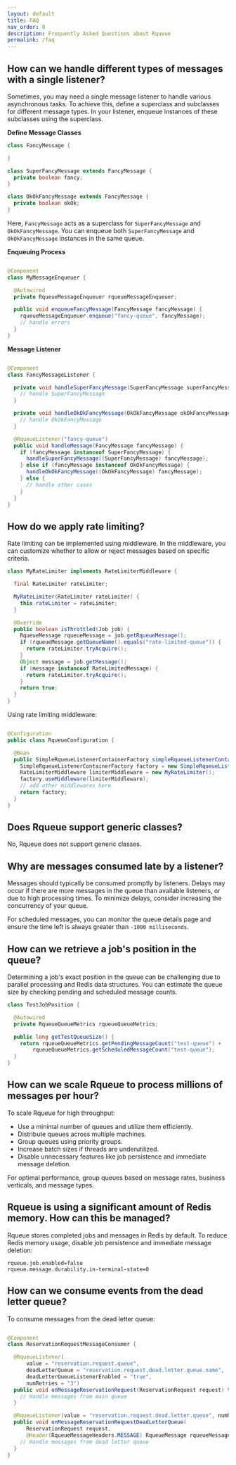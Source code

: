 ```yaml
---
layout: default
title: FAQ
nav_order: 8
description: Frequently Asked Questions about Rqueue
permalink: /faq
---
```


## How can we handle different types of messages with a single listener?

Sometimes, you may need a single message listener to handle various asynchronous tasks. To achieve
this, define a superclass and subclasses for different message types. In your listener, enqueue
instances of these subclasses using the superclass.

**Define Message Classes**

```java
class FancyMessage {

}

class SuperFancyMessage extends FancyMessage {
  private boolean fancy;
}

class OkOkFancyMessage extends FancyMessage {
  private boolean okOk;
}
```

Here, `FancyMessage` acts as a superclass for `SuperFancyMessage` and `OkOkFancyMessage`. You can
enqueue both `SuperFancyMessage` and `OkOkFancyMessage` instances in the same queue.

**Enqueuing Process**

```java

@Component
class MyMessageEnqueuer {

  @Autowired
  private RqueueMessageEnqueuer rqueueMessageEnqueuer;

  public void enqueueFancyMessage(FancyMessage fancyMessage) {
    rqueueMessageEnqueuer.enqueue("fancy-queue", fancyMessage);
    // handle errors
  }
}
```

**Message Listener**

```java

@Component
class FancyMessageListener {

  private void handleSuperFancyMessage(SuperFancyMessage superFancyMessage) {
    // handle SuperFancyMessage
  }

  private void handleOkOkFancyMessage(OkOkFancyMessage okOkFancyMessage) {
    // handle OkOkFancyMessage
  }

  @RqueueListener("fancy-queue")
  public void handleMessage(FancyMessage fancyMessage) {
    if (fancyMessage instanceof SuperFancyMessage) {
      handleSuperFancyMessage((SuperFancyMessage) fancyMessage);
    } else if (fancyMessage instanceof OkOkFancyMessage) {
      handleOkOkFancyMessage((OkOkFancyMessage) fancyMessage);
    } else {
      // handle other cases
    }
  }
}
```

## How do we apply rate limiting?

Rate limiting can be implemented using middleware. In the middleware, you can customize whether to
allow or reject messages based on specific criteria.

```java
class MyRateLimiter implements RateLimiterMiddleware {

  final RateLimiter rateLimiter;

  MyRateLimiter(RateLimiter rateLimiter) {
    this.rateLimiter = rateLimiter;
  }

  @Override
  public boolean isThrottled(Job job) {
    RqueueMessage rqueueMessage = job.getRqueueMessage();
    if (rqueueMessage.getQueueName().equals("rate-limited-queue")) {
      return rateLimiter.tryAcquire();
    }
    Object message = job.getMessage();
    if (message instanceof RateLimitedMessage) {
      return rateLimiter.tryAcquire();
    }
    return true;
  }
}
```

Using rate limiting middleware:

```java

@Configuration
public class RqueueConfiguration {

  @Bean
  public SimpleRqueueListenerContainerFactory simpleRqueueListenerContainerFactory() {
    SimpleRqueueListenerContainerFactory factory = new SimpleRqueueListenerContainerFactory();
    RateLimiterMiddleware limiterMiddleware = new MyRateLimiter();
    factory.useMiddleware(limiterMiddleware);
    // add other middlewares here
    return factory;
  }
}
```

## Does Rqueue support generic classes?

No, Rqueue does not support generic classes.

## Why are messages consumed late by a listener?

Messages should typically be consumed promptly by listeners. Delays may occur if there are more
messages in the queue than available listeners, or due to high processing times. To minimize delays,
consider increasing the concurrency of your queue.

For scheduled messages, you can monitor the queue details page and ensure the time left is always
greater than `-1000 milliseconds`.

## How can we retrieve a job's position in the queue?

Determining a job's exact position in the queue can be challenging due to parallel processing and
Redis data structures. You can estimate the queue size by checking pending and scheduled message
counts.

```java
class TestJobPosition {

  @Autowired
  private RqueueQueueMetrics rqueueQueueMetrics;

  public long getTestQueueSize() {
    return rqueueQueueMetrics.getPendingMessageCount("test-queue") +
        rqueueQueueMetrics.getScheduledMessageCount("test-queue");
  }
}
```

## How can we scale Rqueue to process millions of messages per hour?

To scale Rqueue for high throughput:

- Use a minimal number of queues and utilize them efficiently.
- Distribute queues across multiple machines.
- Group queues using priority groups.
- Increase batch sizes if threads are underutilized.
- Disable unnecessary features like job persistence and immediate message deletion.

For optimal performance, group queues based on message rates, business verticals, and message types.

## Rqueue is using a significant amount of Redis memory. How can this be managed?

Rqueue stores completed jobs and messages in Redis by default. To reduce Redis memory usage, disable
job persistence and immediate message deletion:

```properties
rqueue.job.enabled=false
rqueue.message.durability.in-terminal-state=0
```

## How can we consume events from the dead letter queue?

To consume messages from the dead letter queue:

```java

@Component
class ReservationRequestMessageConsumer {

  @RqueueListener(
      value = "reservation.request.queue",
      deadLetterQueue = "reservation.request.dead.letter.queue.name",
      deadLetterQueueListenerEnabled = "true",
      numRetries = "3")
  public void onMessageReservationRequest(ReservationRequest request) throws Exception {
    // Handle messages from main queue
  }

  @RqueueListener(value = "reservation.request.dead.letter.queue", numRetries = "1")
  public void onMessageReservationRequestDeadLetterQueue(
      ReservationRequest request,
      @Header(RqueueMessageHeaders.MESSAGE) RqueueMessage rqueueMessage) throws Exception {
    // Handle messages from dead letter queue
  }
}
```
